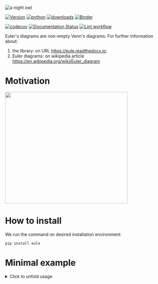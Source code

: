 ![a night owl](https://github.com/trouchet/eule/blob/main/images/eule_small.png?raw=true)

[![Version](https://img.shields.io/pypi/v/eule.svg)](https://pypi.python.org/pypi/eule)
[![python](https://img.shields.io/pypi/pyversions/eule.svg)](https://pypi.org/project/eule/)
[![downloads](https://img.shields.io/pypi/dm/eule)](https://pypi.org/project/eule/)
[![Binder](https://mybinder.org/badge_logo.svg)](https://mybinder.org/v2/gh/trouchet/eule/HEAD)

[![codecov](https://codecov.io/gh/trouchet/eule/branch/main/graph/badge.svg?token=PJMBaLIqar)](https://codecov.io/gh/trouchet/eule)
[![Documentation Status](https://readthedocs.org/projects/eule/badge/?version=latest)](https://eule.readthedocs.io/en/latest/?version=latest)
[![Lint workflow](https://github.com/trouchet/eule/actions/workflows/check-lint.yaml/badge.svg)](https://github.com/trouchet/eule/actions/workflows/check-lint.yaml)

Euler\'s diagrams are non-empty Venn\'s diagrams. For further information about:

1. the library: on URL <https://eule.readthedocs.io>;
2. Euler diagrams: on wikipedia article <https://en.wikipedia.org/wiki/Euler_diagram>

Motivation
================

<img src="https://github.com/trouchet/eule/blob/main/images/euler_venn.png?raw=true" width="400" height="364"/>

How to install
================

We run the command on desired installation environment:

``` {.bash}
pip install eule
```

Minimal example
================

<details>
    <summary>
    Click to unfold usage
    </summary>

We run command `python example.py` on the folder with file `example.py` and following content:

``` {.python}
#!/usr/bin/env python
from eule import euler, euler_keys, euler_boundaries, Euler

sets = {
    'a': [1, 2, 3],
    'b': [2, 3, 4],
    'c': [3, 4, 5],
    'd': [3, 5, 6]
}

euler_diagram = euler(sets)
euler_keys = euler_keys(sets)
euler_boundaries = euler_boundaries(sets)
euler_instance=Euler(sets)

# Euler dictionary:
# {'a,b': [2], 'b,c': [4], 'a,b,c,d': [3], 'c,d': [5], 'd': [6], 'a': [1]}
print(euler_diagram)
print(euler_instance.as_dict())

print('\n')

# Euler keys list:
# ['a,b', 'b,c', 'a,b,c,d', 'c,d', 'd', 'a']
print(euler_keys)
print(euler_instance.euler_keys())

print('\n')

# Euler boundaries dictionary:
# {
#   'a': ['b', 'c', 'd'],
#   'b': ['a', 'c', 'd'],
#   'c': ['a', 'b', 'd'],
#   'd': ['a', 'b', 'c']
# }
print(euler_boundaries)
print(euler_instance.euler_boundaries())

print('\n')

# Euler instance match:
# {'a'}
# {'a', 'b'}
# {'c', 'a', 'b'}

print(euler_instance.match({1,2,3}))
print(euler_instance.match({1,2,3,4}))
print(euler_instance.match({1,2,3,4,5}))

print('\n')

# Euler instance getitem dunder:
# [1, 2, 3]
# [1, 2, 3]
# [1, 2, 3, 4]
# [1, 2, 3, 4, 5]
print(euler_instance['a'])
print(euler_instance[('a', )])
print(euler_instance[('a', 'b', )])
print(euler_instance[('a', 'b', 'c',)])

print('\n')

# Euler instance remove_key:
euler_instance.remove_key('a')
print(euler_instance.as_dict())
```

</details>

